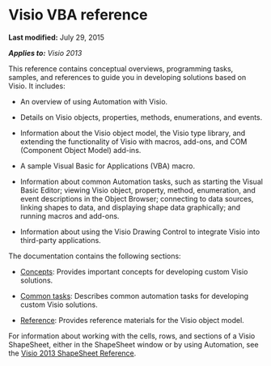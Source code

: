 
# Visio VBA reference

 **Last modified:** July 29, 2015

 _**Applies to:** Visio 2013_

This reference contains conceptual overviews, programming tasks, samples, and references to guide you in developing solutions based on Visio. It includes:


- An overview of using Automation with Visio.
    
- Details on Visio objects, properties, methods, enumerations, and events.
    
- Information about the Visio object model, the Visio type library, and extending the functionality of Visio with macros, add-ons, and COM (Component Object Model) add-ins.
    
- A sample Visual Basic for Applications (VBA) macro.
    
- Information about common Automation tasks, such as starting the Visual Basic Editor; viewing Visio object, property, method, enumeration, and event descriptions in the Object Browser; connecting to data sources, linking shapes to data, and displaying shape data graphically; and running macros and add-ons.
    
- Information about using the Visio Drawing Control to integrate Visio into third-party applications.
    
The documentation contains the following sections:

-  [Concepts](dd3742ff-6753-11b5-dbbc-cc6ff467146f.md): Provides important concepts for developing custom Visio solutions.
    
-  [Common tasks](f17c4b87-fdfc-74f1-ccdb-6d56056fb3d8.md): Describes common automation tasks for developing custom Visio solutions.
    
-  [Reference](166b707a-a5bf-42ae-7741-8ceb8a0ecfcc.md): Provides reference materials for the Visio object model.
    
For information about working with the cells, rows, and sections of a Visio ShapeSheet, either in the ShapeSheet window or by using Automation, see the  [Visio 2013 ShapeSheet Reference](http://msdn.microsoft.com/library/ca06502c-884c-c1ad-d2c9-31f2b2b30ae5%28Office.15%29.aspx).
